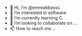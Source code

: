- 👋 Hi, I’m @emreakbasss
- 👀 I’m interested in software.
- 🌱 I’m currently learning C.
- 💞️ I’m looking to collaborate on ...
- 📫 How to reach me ...

<!---
emreakbasss/emreakbasss is a ✨ special ✨ repository because its `README.md` (this file) appears on your GitHub profile.
You can click the Preview link to take a look at your changes.
--->
